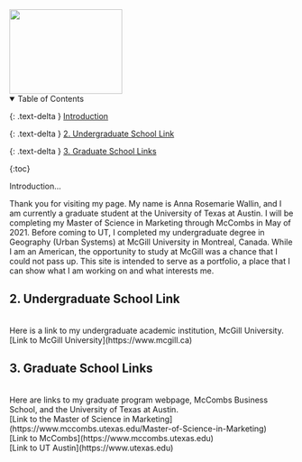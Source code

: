 <img src="https://user-images.githubusercontent.com/76073032/102819744-b58e6f00-4399-11eb-826f-932b57f9f670.png" width="200" height="150" />



<details open markdown="block">
  <summary>
    Table of Contents
  </summary>
  
  {: .text-delta }
<a href="#intro">Introduction</a>

{: .text-delta }
<a href id="#undergradlinks"> 2. Undergraduate School Link </a><br>

{: .text-delta }
<a href id="#gradlinks"> 3. Graduate School Links </a><br>

{:toc}

</details>



<p id="intro">Introduction...</p>
Thank you for visiting my page. My name is Anna Rosemarie Wallin, and I am currently a graduate student at the University of Texas at Austin. I will be completing my Master of Science in Marketing through McCombs in May of 2021. Before coming to UT, I completed my undergraduate degree in Geography (Urban Systems) at McGill University in Montreal, Canada. While I am an American, the opportunity to study at McGill was a chance that I could not pass up. This site is intended to serve as a portfolio, a place that I can show what I am working on and what interests me.

<h2 id="#undergradlinks"> 2. Undergraduate School Link </h2> <br>
Here is a link to my undergraduate academic institution, McGill University. <br>
[Link to McGill University](https://www.mcgill.ca) <br>

<h2 id="#gradlinks"> 3. Graduate School Links </h2> <br>
Here are links to my graduate program webpage, McCombs Business School, and the University of Texas at Austin. <br>
[Link to the Master of Science in Marketing](https://www.mccombs.utexas.edu/Master-of-Science-in-Marketing) <br>
[Link to McCombs](https://www.mccombs.utexas.edu) <br>
[Link to UT Austin](https://www.utexas.edu)
